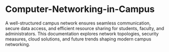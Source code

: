 # Computer-Networking-in-Campus
A well-structured campus network ensures seamless communication, secure data access, and efficient resource sharing for students, faculty, and administrators. This documentation explores network topologies, security measures, cloud solutions, and future trends shaping modern campus networking.
